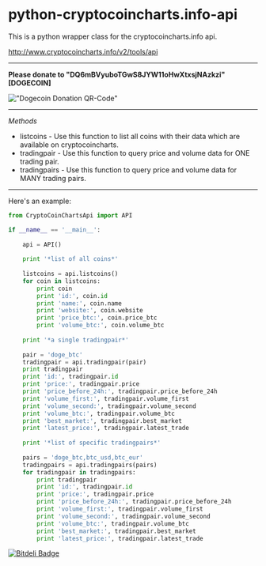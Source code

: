 python-cryptocoincharts.info-api
=========================

This is a python wrapper class for the cryptocoincharts.info api.

 http://www.cryptocoincharts.info/v2/tools/api
 
___________________________________________________

**Please donate to "DQ6mBVyuboTGwS8JYW11oHwXtxsjNAzkzi" [DOGECOIN]** 

!["Dogecoin Donation QR-Code"](http://github.com/Dirrot/python-cryptocoincharts-api/blob/master/img/donation-qr-code.png?raw=true)

___________________________________________________
 
_Methods_
* listcoins - Use this function to list all coins with their data which are available on cryptocoincharts.
* tradingpair - Use this function to query price and volume data for ONE trading pair.
* tradingpairs - Use this function to query price and volume data for MANY trading pairs.

___________________________________________________

Here's an example:

```python
from CryptoCoinChartsApi import API

if __name__ == '__main__':
    
    api = API()
    
    print '*list of all coins*'
    
    listcoins = api.listcoins()
    for coin in listcoins:
        print coin
        print 'id:', coin.id
        print 'name:', coin.name
        print 'website:', coin.website
        print 'price_btc:', coin.price_btc
        print 'volume_btc:', coin.volume_btc
        
    print '*a single tradingpair*'
    
    pair = 'doge_btc'
    tradingpair = api.tradingpair(pair)
    print tradingpair
    print 'id:', tradingpair.id
    print 'price:', tradingpair.price
    print 'price_before_24h:', tradingpair.price_before_24h
    print 'volume_first:', tradingpair.volume_first
    print 'volume_second:', tradingpair.volume_second
    print 'volume_btc:', tradingpair.volume_btc
    print 'best_market:', tradingpair.best_market
    print 'latest_price:', tradingpair.latest_trade
                     
    print '*list of specific tradingpairs*'                 
                                                                                       
    pairs = 'doge_btc,btc_usd,btc_eur'
    tradingpairs = api.tradingpairs(pairs)
    for tradingpair in tradingpairs:
        print tradingpair
        print 'id:', tradingpair.id
        print 'price:', tradingpair.price
        print 'price_before_24h:', tradingpair.price_before_24h
        print 'volume_first:', tradingpair.volume_first
        print 'volume_second:', tradingpair.volume_second
        print 'volume_btc:', tradingpair.volume_btc
        print 'best_market:', tradingpair.best_market
        print 'latest_price:', tradingpair.latest_trade

```



[![Bitdeli Badge](https://d2weczhvl823v0.cloudfront.net/Dirrot/python-cryptocoincharts-api/trend.png)](https://bitdeli.com/free "Bitdeli Badge")

